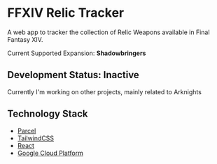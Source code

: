 # FFXIV Relic Tracker

A web app to tracker the collection of Relic Weapons available in Final Fantasy XIV.

Current Supported Expansion: **Shadowbringers**

## Development Status: Inactive
Currently I'm working on other projects, mainly related to Arknights

## Technology Stack
- [Parcel](https://parceljs.org/)
- [TailwindCSS](https://tailwindcss.com/)
- [React](https://reactjs.org/)
- [Google Cloud Platform](https://cloud.google.com/)

